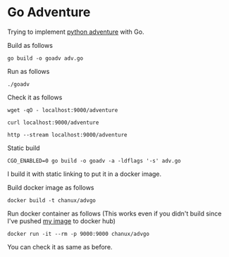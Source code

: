# Go Adventure

Trying to implement [python adventure](https://github.com/thinkcube/python-adventure) with Go.

Build as follows

    go build -o goadv adv.go

Run as follows

    ./goadv

Check it as follows

    wget -qO - localhost:9000/adventure

    curl localhost:9000/adventure

    http --stream localhost:9000/adventure


Static build

    CGO_ENABLED=0 go build -o goadv -a -ldflags '-s' adv.go

I build it with static linking to put it in a docker image.

Build docker image as follows

    docker build -t chanux/advgo

Run docker container as follows (This works even if you didn't build since I've
pushed [my image](https://registry.hub.docker.com/u/chanux/advgo/) to docker
hub)

    docker run -it --rm -p 9000:9000 chanux/advgo

You can check it as same as before.
